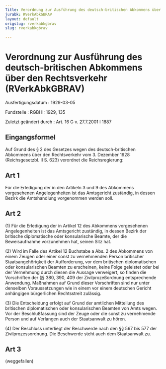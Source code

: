 ```yaml
---
Title: Verordnung zur Ausführung des deutsch-britischen Abkommens über den Rechtsverkehr
jurabk: RVerkAbkGBRAV
layout: default
origslug: rverkabkgbrav
slug: rverkabkgbrav

---
```


# Verordnung zur Ausführung des deutsch-britischen Abkommens über den Rechtsverkehr (RVerkAbkGBRAV)

Ausfertigungsdatum
:   1929-03-05

Fundstelle
:   RGBl II: 1929, 135

Zuletzt geändert durch
:   Art. 16 G v. 27.7.2001 I 1887


## Eingangsformel

Auf Grund des § 2 des Gesetzes wegen des deutsch-britischen Abkommens
über den Rechtsverkehr vom 3. Dezember 1928 (Reichsgesetzbl. II S.
623) verordnet die Reichsregierung:


## Art 1

Für die Erledigung der in den Artikeln 3 und 9 des Abkommens
vorgesehenen Angelegenheiten ist das Amtsgericht zuständig, in dessen
Bezirk die Amtshandlung vorgenommen werden soll.


## Art 2

(1) Für die Erledigung der in Artikel 12 des Abkommens vorgesehenen
Angelegenheiten ist das Amtsgericht zuständig, in dessen Bezirk der
britische diplomatische oder konsularische Beamte, der die
Beweisaufnahme vorzunehmen hat, seinen Sitz hat.

(2) Wird im Falle des Artikel 12 Buchstabe a Abs. 2 des Abkommens von
einem Zeugen oder einer sonst zu vernehmenden Person britischer
Staatsangehörigkeit der Aufforderung, vor dem britischen
diplomatischen oder konsularischen Beamten zu erscheinen, keine Folge
geleistet oder bei der Vernehmung durch diesen die Aussage verweigert,
so finden die Vorschriften der §§ 380, 390, 409 der Zivilprozeßordnung
entsprechende Anwendung. Maßnahmen auf Grund dieser Vorschriften sind
nur unter denselben Voraussetzungen wie in einem vor einem deutschen
Gericht anhängigen bürgerlichen Rechtsstreit zulässig.

(3) Die Entscheidung erfolgt auf Grund der amtlichen Mitteilung des
britischen diplomatischen oder konsularischen Beamten von Amts wegen.
Vor der Beschlußfassung sind der Zeuge oder die sonst zu vernehmende
Person und auf Verlangen auch der Staatsanwalt zu hören.

(4) Der Beschluss unterliegt der Beschwerde nach den §§ 567 bis 577
der Zivilprozessordnung. Die Beschwerde steht auch dem Staatsanwalt
zu.


## Art 3

(weggefallen)

